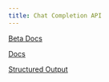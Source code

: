 ```yaml
---
title: Chat Completion API
---
```


[Beta Docs](https://github.com/openai/openai-python/blob/main/src/openai/resources/beta/chat/completions.py)

[Docs](https://github.com/openai/openai-python/blob/main/src/openai/resources/chat/completions.py)

[Structured Output](https://platform.openai.com/docs/guides/structured-outputs/introduction)
